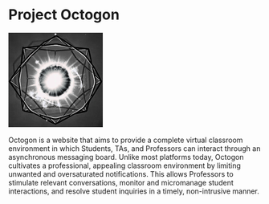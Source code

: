 # Project Octogon<br>

<img src = "gifs/ezgif.com-gif-maker_small_edit.gif">

Octogon is a website that aims to provide a complete virtual classroom environment in which Students, TAs, and Professors can interact through an asynchronous messaging board. Unlike most platforms today, Octogon cultivates a professional, appealing classroom environment by limiting unwanted and oversaturated notifications. This allows Professors to stimulate relevant conversations, monitor and micromanage student interactions, and resolve student inquiries in a timely, non-intrusive manner.